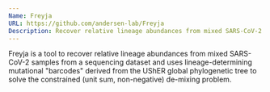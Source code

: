 ```yaml
---
Name: Freyja
URL: https://github.com/andersen-lab/Freyja
Description: Recover relative lineage abundances from mixed SARS-CoV-2 samples.
---
```


Freyja is a tool to recover relative lineage abundances from mixed SARS-CoV-2 samples from a sequencing dataset and uses lineage-determining mutational "barcodes" derived from the UShER global phylogenetic tree to solve the constrained (unit sum, non-negative) de-mixing problem.
